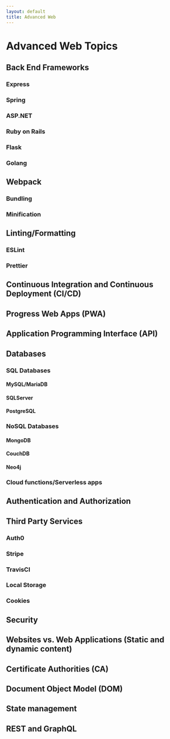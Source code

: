 ```yaml
---
layout: default
title: Advanced Web
---
```


# Advanced Web Topics

## Back End Frameworks

### Express

### Spring

### ASP.NET

### Ruby on Rails

### Flask

### Golang

## Webpack

### Bundling

### Minification

## Linting/Formatting

### ESLint

### Prettier

## Continuous Integration and Continuous Deployment (CI/CD)

## Progress Web Apps (PWA)

## Application Programming Interface (API)

## Databases

### SQL Databases

#### MySQL/MariaDB

#### SQLServer

#### PostgreSQL

### NoSQL Databases

#### MongoDB

#### CouchDB

#### Neo4j

### Cloud functions/Serverless apps

## Authentication and Authorization

## Third Party Services

### Auth0

### Stripe

### TravisCI

### Local Storage

### Cookies

## Security

## Websites vs. Web Applications (Static and dynamic content)

## Certificate Authorities (CA)

## Document Object Model (DOM)

## State management

## REST and GraphQL
